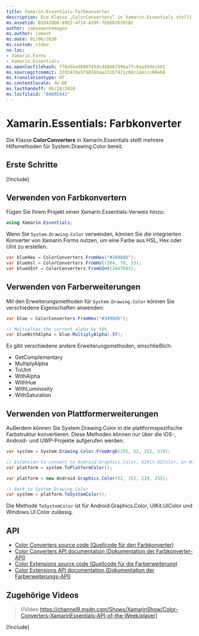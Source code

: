 ```yaml
---
title: Xamarin.Essentials-Farbkonverter
description: Die Klasse „ColorConverters“ in Xamarin.Essentials stellt mehrere Hilfs- und Erweiterungsmethoden für System.Drawing.Color bereit.
ms.assetid: B10428D6-89E2-4714-A39F-7E6E626391B2
author: jamesmontemagno
ms.author: jamont
ms.date: 01/06/2020
ms.custom: video
no-loc:
- Xamarin.Forms
- Xamarin.Essentials
ms.openlocfilehash: ff6a5bed600f45dcd48867596a7fc8aa45decb82
ms.sourcegitcommit: 32d2476a5f9016baa231b7471c88c1d4ccc08eb8
ms.translationtype: HT
ms.contentlocale: de-DE
ms.lasthandoff: 06/18/2020
ms.locfileid: "84802441"
---
```

# <a name="xamarinessentials-color-converters"></a>Xamarin.Essentials: Farbkonverter

Die Klasse **ColorConverters** in Xamarin.Essentials stellt mehrere Hilfsmethoden für System.Drawing.Color bereit.

## <a name="get-started"></a>Erste Schritte

[!include[](~/essentials/includes/get-started.md)]

## <a name="using-color-converters"></a>Verwenden von Farbkonvertern

Fügen Sie Ihrem Projekt einen Xamarin.Essentials-Verweis hinzu:

```csharp
using Xamarin.Essentials;
```

Wenn Sie `System.Drawing.Color` verwenden, können Sie die integrierten Konverter von Xamarin.Forms nutzen, um eine Farbe aus HSL, Hex oder UInt zu erstellen.

```csharp
var blueHex = ColorConverters.FromHex("#3498db");
var blueHsl = ColorConverters.FromHsl(204, 70, 53);
var blueUInt = ColorConverters.FromUInt(3447003);
```

## <a name="using-color-extensions"></a>Verwenden von Farberweiterungen

Mit den Erweiterungsmethoden für `System.Drawing.Color` können Sie verschiedene Eigenschaften anwenden:

```csharp
var blue = ColorConverters.FromHex("#3498db");

// Multiplies the current alpha by 50%
var blueWithAlpha = blue.MultiplyAlpha(.5f);
```

Es gibt verschiedene andere Erweiterungsmethoden, einschließlich:

- GetComplementary
- MultiplyAlpha
- ToUInt
- WithAlpha
- WithHue
- WithLuminosity
- WithSaturation

## <a name="using-platform-extensions"></a>Verwenden von Plattformerweiterungen

Außerdem können Sie System.Drawing.Color in die plattformspezifische Farbstruktur konvertieren. Diese Methoden können nur über die iOS-, Android- und UWP-Projekte aufgerufen werden.

```csharp
var system = System.Drawing.Color.FromArgb(255, 52, 152, 219);

// Extension to convert to Android.Graphics.Color, UIKit.UIColor, or Windows.UI.Color
var platform = system.ToPlatformColor();
```

```csharp
var platform = new Android.Graphics.Color(52, 152, 219, 255);

// Back to System.Drawing.Color
var system = platform.ToSystemColor();
```

Die Methode `ToSystemColor` ist für Android.Graphics.Color, UIKit.UIColor und Windows.UI.Color zulässig.

## <a name="api"></a>API

- [Color Converters source code (Quellcode für den Farbkonverter)](https://github.com/xamarin/Essentials/tree/main/Xamarin.Essentials/Types/ColorConverters.shared.cs)
- [Color Converters API documentation (Dokumentation der Farbkonverter-API)](xref:Xamarin.Essentials.ColorConverters)
- [Color Extensions source code (Quellcode für die Farberweiterung)](https://github.com/xamarin/Essentials/tree/main/Xamarin.Essentials/Types/ColorConverters.shared.cs)
- [Color Extensions API documentation (Dokumentation der Farberweiterungs-API)](xref:Xamarin.Essentials.ColorExtensions)

## <a name="related-video"></a>Zugehörige Videos

> [!Video https://channel9.msdn.com/Shows/XamarinShow/Color-Converters-XamarinEssentials-API-of-the-Week/player]

[!include[](~/essentials/includes/xamarin-show-essentials.md)]
